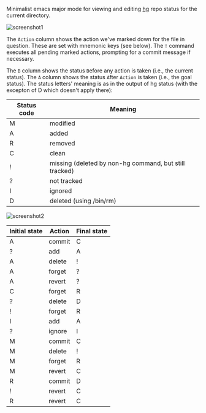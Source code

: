 Minimalist emacs major mode for viewing and editing
[hg](http://mercurial.selenic.com) repo status for the current
directory.

![screenshot1](https://bitbucket.org/rnml/hg-status-mode/raw/tip/screenshot1.png)

The `Action` column shows the action we've marked down for the file in
question.  These are set with mnemonic keys (see below).  The `!`
command executes all pending marked actions, prompting for a commit
message if necessary.

The `B` column shows the status `B`efore any action is taken (i.e.,
the current status).  The `A` column shows the status `A`fter `Action`
is taken (i.e., the goal status).  The status letters' meaning is as
in the output of hg status (with the excepton of D which doesn't apply
there):

  | Status code  | Meaning                                                   |
  | ------------ | --------------------------------------------------------- |
  |   M          | modified                                                  |
  |   A          | added                                                     |
  |   R          | removed                                                   |
  |   C          | clean                                                     |
  |   !          | missing (deleted by non-hg command, but still tracked)    |
  |   ?          | not tracked                                               |
  |   I          | ignored                                                   |
  |   D          | deleted (using /bin/rm)                                   |

![screenshot2](https://bitbucket.org/rnml/hg-status-mode/raw/tip/screenshot2.png)

  | Initial state | Action  | Final state  |
  | ------------- | ------- | ------------ |
  |   A           | commit  |   C          |
  |   ?           | add     |   A          |
  |   A           | delete  |   !          |
  |   A           | forget  |   ?          |
  |   A           | revert  |   ?          |
  |   C           | forget  |   R          |
  |   ?           | delete  |   D          |
  |   !           | forget  |   R          |
  |   I           | add     |   A          |
  |   ?           | ignore  |   I          |
  |   M           | commit  |   C          |
  |   M           | delete  |   !          |
  |   M           | forget  |   R          |
  |   M           | revert  |   C          |
  |   R           | commit  |   D          |
  |   !           | revert  |   C          |
  |   R           | revert  |   C          |
